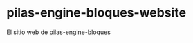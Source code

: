 # pilas-engine-bloques-website
El sitio web de pilas-engine-bloques
















































































































